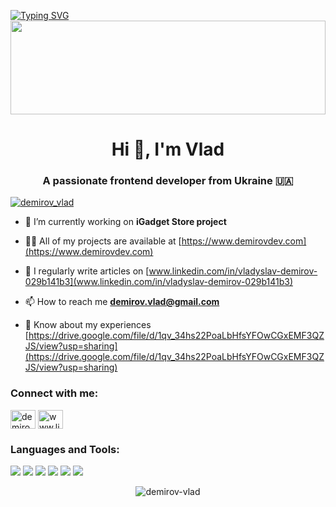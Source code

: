 [![Typing SVG](https://readme-typing-svg.demolab.com?font=Fira+Code&size=32&duration=2000&pause=1000&center=true&random=false&width=1024&height=100&lines=Hi%2C+I'm+Vlad;A+passionate+frontend+developer)](https://git.io/typing-svg)
<img src="https://raw.githubusercontent.com/matfantinel/matfantinel/master/waves.svg" width="100%" height="150">

<h1 align="center">Hi 👋, I'm Vlad</h1>
<h3 align="center">A passionate frontend developer from Ukraine 🇺🇦</h3>

<p align="left"> <a href="https://twitter.com/demirov_vlad" target="blank"><img src="https://img.shields.io/twitter/follow/demirov_vlad?logo=twitter&style=for-the-badge" alt="demirov_vlad" /></a> </p>

- 🔭 I’m currently working on **iGadget Store project**

- 👨‍💻 All of my projects are available at [https://www.demirovdev.com](https://www.demirovdev.com)

- 📝 I regularly write articles on [www.linkedin.com/in/vladyslav-demirov-029b141b3](www.linkedin.com/in/vladyslav-demirov-029b141b3)

- 📫 How to reach me **demirov.vlad@gmail.com**

- 📄 Know about my experiences [https://drive.google.com/file/d/1qv_34hs22PoaLbHfsYFOwCGxEMF3QZJS/view?usp=sharing](https://drive.google.com/file/d/1qv_34hs22PoaLbHfsYFOwCGxEMF3QZJS/view?usp=sharing)

<h3 align="left">Connect with me:</h3>
<p align="left">
<a href="https://twitter.com/demirov_vlad" target="blank"><img align="center" src="https://raw.githubusercontent.com/rahuldkjain/github-profile-readme-generator/master/src/images/icons/Social/twitter.svg" alt="demirov_vlad" height="30" width="40" /></a>
<a href="https://linkedin.com/in/www.linkedin.com/in/vladyslav-demirov-029b141b3" target="blank"><img align="center" src="https://raw.githubusercontent.com/rahuldkjain/github-profile-readme-generator/master/src/images/icons/Social/linked-in-alt.svg" alt="www.linkedin.com/in/vladyslav-demirov-029b141b3" height="30" width="40" /></a>
</p>

<h3 align="left">Languages and Tools:</h3>
<p>
<img src="https://img.shields.io/badge/HTML5-E34F26?style=for-the-badge&logo=html5&logoColor=white" />
<img src="https://img.shields.io/badge/JavaScript-323330?style=for-the-badge&logo=javascript&logoColor=F7DF1E" />
<img src="https://img.shields.io/badge/HTML5-E34F26?style=for-the-badge&logo=html5&logoColor=white" />
<img src="https://img.shields.io/badge/HTML5-E34F26?style=for-the-badge&logo=html5&logoColor=white" />
<img src="https://img.shields.io/badge/HTML5-E34F26?style=for-the-badge&logo=html5&logoColor=white" />
<img src="https://img.shields.io/badge/HTML5-E34F26?style=for-the-badge&logo=html5&logoColor=white" />
</p>


<p align="center"><img align="center" src="https://github-readme-stats.vercel.app/api/top-langs?username=demirov-vlad&show_icons=true&locale=en&layout=compact" alt="demirov-vlad" /></p>
